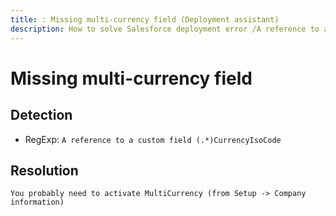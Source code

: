 ```yaml
---
title: : Missing multi-currency field (Deployment assistant)
description: How to solve Salesforce deployment error /A reference to a custom field (.*)CurrencyIsoCode/gm
---
```

<!-- markdownlint-disable MD013 -->
# Missing multi-currency field

## Detection

- RegExp: `A reference to a custom field (.*)CurrencyIsoCode`

## Resolution

```shell
You probably need to activate MultiCurrency (from Setup -> Company information)
```
